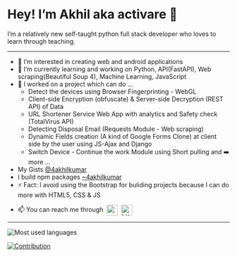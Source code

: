 # Hey! I’m Akhil aka activare 👋
I’m a relatively new self-taught python full stack developer who loves to learn through teaching.

---
* 👀 I’m interested in creating web and android applications
* 🌱 I’m currently learning and working on Python, API(FastAPI), Web scraping(Beautiful Soup 4), Machine Learning, JavaScript
* 🎒 I worked on a project which can do ...
  * Detect the devices using Browser Fingerprinting - WebGL
  * Client-side Encryption (obfuscate) & Server-side Decryption (REST API) of Data
  * URL Shortener Service Web App with analytics and Safety check (TotalVirus API)
  * Detecting Disposal Email (Requests Module - Web scraping)
  * Dynamic Fields creation (A kind of Google Forms Clone) at client side by the user using JS-Ajax and Django
  * Switch Device - Continue the work Module using Short pulling and ➡️ more ...
* My Gists [@4akhilkumar](https://gist.github.com/4akhilkumar)
* I build npm packages [~4akhilkumar](https://www.npmjs.com/~4akhilkumar)
* ⚡ Fact: I avoid using the Bootstrap for buliding projects because I can do more with HTML5, CSS & JS
- 📫 You can reach me through &nbsp;<a href="mailto:4akhilkumar@gmail.com"><img align="center" src="https://img.icons8.com/plasticine/344/gmail.png" alt="mailto:4akhilkumar@gmail.com" height="25" width="25" /></a>&nbsp;&nbsp;<a href="https://t.me/activare"><img align="center" src="https://img.icons8.com/color/344/telegram-app--v1.png" alt="https://t.me/activare" height="25" width="25" /></a>
---
<img src="https://github-readme-stats.vercel.app/api/top-langs/?username=4akhilkumar&layout=compact&title_color=1a202c&text_color=1a202c" alt="Most used languages" />

[![Contribution](https://github-readme-streak-stats.herokuapp.com/?user=4akhilkumar&)](https://github.com/4akhilkumar)

<!---
4akhilkumar/4akhilkumar is a ✨ special ✨ repository because its `README.md` (this file) appears on your GitHub profile.
You can click the Preview link to take a look at your changes.
--->
